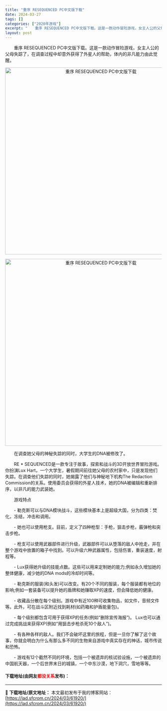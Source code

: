 ```yaml
---
title: "重序 RESEQUENCED PC中文版下载"
date: 2024-03-27
tags: []
categories: ["2020年游戏"]
excerpt: "　　重序 RESEQUENCED PC中文版下载。这是一款动作冒险游戏，女主人公的父母失踪了，在调查过程中却意外获得了外星人的帮助，体内的非凡能力由此觉醒。 　　在调查她父母的神秘失踪的同时，大学生的DNA被修改了。 　　RE * SEQUENCED是一款专注于故事，探索和战斗的3D开放世界冒险游戏&hellip;"
layout: post
---
```


 <p>　　重序 RESEQUENCED PC中文版下载。这是一款动作冒险游戏，女主人公的父母失踪了，在调查过程中却意外获得了外星人的帮助，体内的非凡能力由此觉醒。</p> <p align="center"><img align="" border="0" src="https://lad.sfcrom.cn/wp-content/uploads/2024/03/20240327_66043cc3daf61.jpg" width="600" alt="重序 RESEQUENCED PC中文版下载" /></p> <p align="center"><img align="" border="0" src="https://lad.sfcrom.cn/wp-content/uploads/2024/03/20240327_66043cc4789e8.jpg" width="600" alt="重序 RESEQUENCED PC中文版下载" /></p> <p>　　在调查她父母的神秘失踪的同时，大学生的DNA被修改了。</p> <p>　　RE * SEQUENCED是一款专注于故事，探索和战斗的3D开放世界冒险游戏。你扮演Lux Hart，一个大学生，暑假期间前往她父母的农村家中，只是发现他们失踪。在调查他们失踪的同时，她揭露了他们与神秘地下机构The Redaction Commission的关系。使用委员会获得的外星人技术，她的DNA被编辑和重新排序，以非凡的能力武装她。</p> <p>　　游戏特点</p> <p>　　- 勒克斯可以与DNA模块战斗，这些模块基本上是超级大国，分为四类：焚化，冻结，冲击和调用。</p> <p>　　- 她也可以使用枪支。目前，定义了四种枪型：手枪，狙击步枪，霰弹枪和突击步枪。</p> <p>　　- 枪支可以使用武器部件进行升级，武器部件可以从堕落的敌人中抢走，并在整个游戏中放置的箱子中找到。可以升级六种武器属性，包括伤害，重装速度，射程等。</p> <p>　　- Lux获得她升级的技能点数。这些可以用来定制她的能力;例如永久增加她的整体健康，减少她的DNA mods的冷却时间等。</p> <p>　　- 勒克斯的服装(和头发)可以改变。有20个不同的服装，每个服装都有地位的影响;例如一套装备可以提升她的盾牌和她赚取XP的速度，但会降低她的健康。</p> <p>　　- 收藏品分散在每个级别。游戏中有近100种可收集物品，如文件，音频文件等。此外，可在战斗区附近找到耗材(如药箱和护盾能量包)。</p> <p>　　- 每个级别都包含可用于获得XP的任务(例如&ldquo;删除宣传海报&rdquo;)。 Lux也可以通过完成挑战来获得XP(例如&ldquo;用狙击步枪杀死10个敌人&rdquo;)。</p> <p>　　- 有各种各样的敌人。我们不会破坏这里的旅程，但是一旦你了解了这个故事，你就会明白为什么有那么多不同的生物来自游戏中真实存在的神话，城市传说和恐怖。</p> <p>　　- 游戏有12个截然不同的环境，包括一个被遗弃的核试验设施，一个被遗弃的中国航天器，一个后世界末日的城镇，一个中东沙漠，地下洞穴，雪地等等。</p> <p><h4>下载地址(由网友<font color="red">都没关系</font>发布)：</h4></p> 

---
📖 **下载地址/原文地址：** 本文最初发布于我的博客网站：[https://lad.sfcrom.cn/2024/03/61920/](https://lad.sfcrom.cn/2024/03/61920/)
